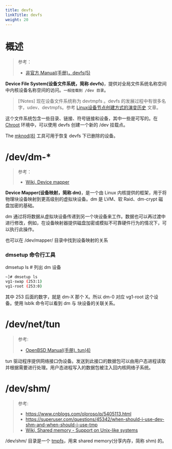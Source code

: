 ```yaml
---
title: devfs
linkTitle: devfs
weight: 20
---
```


# 概述

> 参考：
>
> - [非官方 Manual(手册)，devfs(5)](https://man.cx/devfs)

**Device File System(设备文件系统，简称 devfs)**，提供对全局文件系统名称空间中内核设备名称空间的访问。`一般挂载到 /dev 目录`。

> [!Notes]
> 现在设备文件系统称为 devtmpfs 。devfs 的发展过程中有很多名字，udev、devtmpfs。参考 [Linux设备节点创建方式的演变历史](https://www.cnblogs.com/watsondd/p/17337992.html) 文章。

这个文件系统包含一些目录、链接、符号链接和设备，其中一些是可写的。在 [Chroot](/docs/1.操作系统/Kernel/Process/Chroot.md) 环境中，可以使用 devfs 创建一个新的 /dev 挂载点。

The [mknod(8)](<https://man.cx/mknod(8)>) 工具可用于恢复 devfs 下已删除的设备。

# /dev/dm-\*

> 参考：
>
> - [Wiki, Device mapper](https://en.wikipedia.org/wiki/Device_mapper)

**Device Mapper(设备映射，简称 dm)**，是一个由 Linux 内核提供的框架，用于将物理块设备映射到更高级别的虚拟块设备。dm 是 LVM、软 Raid、dm-crypt 磁盘加密的基础。

dm 通过将将数据从虚拟块设备传递到另一个块设备来工作。数据也可以再过渡中进行修改，例如，在设备映射器提供磁盘加密或模拟不可靠硬件行为的情况下，可以执行此操作。

也可以在 /dev/mapper/ 目录中找到设备映射的关系

### dmsetup 命令行工具

dmsetup ls # 列出 dm 设备

```bash
~]# dmsetup ls
vg1-swap (253:1)
vg1-root (253:0)
```

其中 253 后面的数字，就是 dm-X 那个 X。所以 dm-0 对应 vg1-root 这个设备。使用 lsblk 命令可以看到 dm 与 块设备的关联关系。

# /dev/net/tun

> 参考:
>
> - [OpenBSD Manual(手册), tun(4)](https://man.openbsd.org/tun.4)

tun 驱动程序提供网络接口伪设备。发送到此接口的数据包可以由用户态进程读取并根据需要进行处理。用户态进程写入的数据包被注入回内核网络子系统。

# /dev/shm/

> 参考:
>
> - https://www.cnblogs.com/oloroso/p/5405113.html
> - https://superuser.com/questions/45342/when-should-i-use-dev-shm-and-when-should-i-use-tmp
> - [Wiki, Shared memory - Support on Unix-like systems](https://en.wikipedia.org/wiki/Shared_memory#Support_on_Unix-like_systems)

/dev/shm/ 目录是一个 [tmpfs](/docs/1.操作系统/Kernel/Filesystem/特殊文件系统/tmpfs.md)，用来 shared memory(分享内存，简称 shm) 的。
